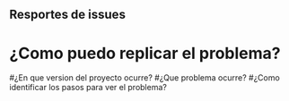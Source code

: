 ## Resportes de issues
# ¿Como puedo replicar el problema?
#¿En que version del proyecto ocurre?
#¿Que problema ocurre?
#¿Como identificar los pasos para ver el problema?
